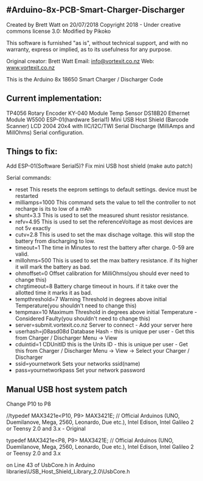 #Arduino-8x-PCB-Smart-Charger-Discharger
---------------------------------------------------------------------------
Created by Brett Watt on 20/07/2018
Copyright 2018 - Under creative commons license 3.0:
Modified by Pikoko

This software is furnished "as is", without technical support, and with no
warranty, express or implied, as to its usefulness for any purpose.

Original creator: Brett Watt
Email: info@vortexit.co.nz
Web: www.vortexit.co.nz

This is the Arduino 8x 18650 Smart Charger / Discharger Code

## Current implementation:
TP4056
Rotary Encoder KY-040 Module
Temp Sensor DS18B20
Ethernet Module W5500
ESP-01(hardware Serial1)
Mini USB Host Shield (Barcode Scanner)
LCD 2004 20x4 with IIC/I2C/TWI Serial
Discharge (MilliAmps and MillOhms)
Serial configuration.

## Things to fix:
Add ESP-01(Software Serial5)?
Fix mini USB host shield (make auto patch)



Serial commands:
- reset  This resets the eeprom settings to default settings. device must be restarted
- milliamps=1000   This command sets the value to tell the controller to not recharge is its to low of a mAh
- shunt=3.3   This is used to set the measured shunt resistor resistance.
- refv=4.95        This is used to set the referenceVoltage as most devices are not 5v exactly
- cutv=2.8  This is used to set the max dischage voltage. this will stop the battery from discharging to low.
- timeout=1 The time in Minutes to rest the battery after charge. 0-59 are valid.
- millohms=500 This is used to set the max battery resistance. if its higher it will mark the battery as bad.
- ohmoffset=0 Offset calibration for MilliOhms(you should ever need to change this)
- chrgtimeout=8 Battery charge timeout in hours. if it take over the allotted time it marks it as bad.
- tempthreshold=7 Warning Threshold in degrees above initial Temperature(you shouldn't need to change this)
- tempmax=10 Maximum Threshold in degrees above initial Temperature - Considered Faulty(you shouldn't need to change this)
- server=submit.vortexit.co.nz Server to connect - Add your server here
- userhash=j08asd08d Database Hash - this is unique per user - Get this from Charger / Discharger Menu -> View
- cduintid=1 CDUnitID this is the Units ID - this is unique per user - Get this from Charger / Discharger Menu -> View -> Select your Charger / Discharger
- ssid=yournetwork Sets your networks ssid(name)
- pass=yournetworkpass Set your network password



## Manual USB host system patch

Change  P10 to P8

//typedef MAX3421e<P10, P9> MAX3421E; // Official Arduinos (UNO, Duemilanove, Mega, 2560, Leonardo, Due etc.), Intel Edison, Intel Galileo 2 or Teensy 2.0 and 3.x - Original

typedef MAX3421e<P8, P9> MAX3421E; // Official Arduinos (UNO, Duemilanove, Mega, 2560, Leonardo, Due etc.), Intel Edison, Intel Galileo 2 or Teensy 2.0 and 3.x

on Line 43 of UsbCore.h in Arduino libraries\USB_Host_Shield_Library_2.0\UsbCore.h
